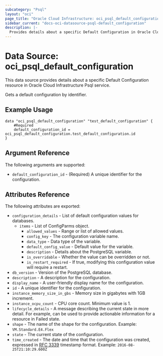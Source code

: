 ```yaml
---
subcategory: "Psql"
layout: "oci"
page_title: "Oracle Cloud Infrastructure: oci_psql_default_configuration"
sidebar_current: "docs-oci-datasource-psql-default_configuration"
description: |-
  Provides details about a specific Default Configuration in Oracle Cloud Infrastructure Psql service
---
```


# Data Source: oci_psql_default_configuration
This data source provides details about a specific Default Configuration resource in Oracle Cloud Infrastructure Psql service.

Gets a default configuration by identifier.

## Example Usage

```hcl
data "oci_psql_default_configuration" "test_default_configuration" {
	#Required
	default_configuration_id = oci_psql_default_configuration.test_default_configuration.id
}
```

## Argument Reference

The following arguments are supported:

* `default_configuration_id` - (Required) A unique identifier for the configuration.


## Attributes Reference

The following attributes are exported:

* `configuration_details` - List of default configuration values for databases.
	* `items` - List of ConfigParms object.
		* `allowed_values` - Range or list of allowed values.
		* `config_key` - The configuration variable name.
		* `data_type` - Data type of the variable.
		* `default_config_value` - Default value for the variable.
		* `description` - Details about the PostgreSQL variable.
		* `is_overridable` - Whether the value can be overridden or not.
		* `is_restart_required` - If true, modifying this configuration value will require a restart.
* `db_version` - Version of the PostgreSQL database.
* `description` - A description for the configuration.
* `display_name` - A user-friendly display name for the configuration.
* `id` - A unique identifier for the configuration.
* `instance_memory_size_in_gbs` - Memory size in gigabytes with 1GB increment. 
* `instance_ocpu_count` - CPU core count. Minimum value is 1. 
* `lifecycle_details` - A message describing the current state in more detail. For example, can be used to provide actionable information for a resource in Failed state.
* `shape` - The name of the shape for the configuration. Example: `VM.Standard.E4.Flex` 
* `state` - The current state of the configuration.
* `time_created` - The date and time that the configuration was created, expressed in [RFC 3339](https://tools.ietf.org/rfc/rfc3339) timestamp format.  Example: `2016-08-25T21:10:29.600Z` 

